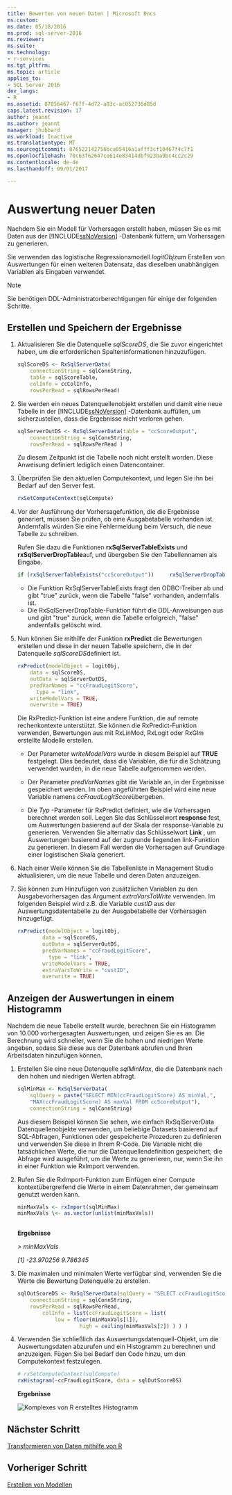 ```yaml
---
title: Bewerten von neuen Daten | Microsoft Docs
ms.custom: 
ms.date: 05/18/2016
ms.prod: sql-server-2016
ms.reviewer: 
ms.suite: 
ms.technology:
- r-services
ms.tgt_pltfrm: 
ms.topic: article
applies_to:
- SQL Server 2016
dev_langs:
- R
ms.assetid: 87056467-f67f-4d72-a83c-ac052736d85d
caps.latest.revision: 17
author: jeannt
ms.author: jeannt
manager: jhubbard
ms.workload: Inactive
ms.translationtype: MT
ms.sourcegitcommit: 876522142756bca05416a1afff3cf10467f4c7f1
ms.openlocfilehash: 70c63f62647ce614e83414dbf923ba9bc4cc2c29
ms.contentlocale: de-de
ms.lasthandoff: 09/01/2017

---
```

# <a name="score-new-data"></a>Auswertung neuer Daten

Nachdem Sie ein Modell für Vorhersagen erstellt haben, müssen Sie es mit Daten aus der [!INCLUDE[ssNoVersion](../../includes/ssnoversion-md.md)] -Datenbank füttern, um Vorhersagen zu generieren.

Sie verwenden das logistische Regressionsmodell *logitObj*zum Erstellen von Auswertungen für einen weiteren Datensatz, das dieselben unabhängigen Variablen als Eingaben verwendet.

> [!NOTE]
> Sie benötigen DDL-Administratorberechtigungen für einige der folgenden Schritte.

## <a name="generate-and-save-scores"></a>Erstellen und Speichern der Ergebnisse
  
1. Aktualisieren Sie die Datenquelle *sqlScoreDS*, die Sie zuvor eingerichtet haben, um die erforderlichen Spalteninformationen hinzuzufügen.
  
    ```R
    sqlScoreDS <- RxSqlServerData(
        connectionString = sqlConnString,
        table = sqlScoreTable,
        colInfo = ccColInfo,
        rowsPerRead = sqlRowsPerRead)
    ```
  
2. Sie werden ein neues Datenquellenobjekt erstellen und damit eine neue Tabelle in der [!INCLUDE[ssNoVersion](../../includes/ssnoversion-md.md)] -Datenbank auffüllen, um sicherzustellen, dass die Ergebnisse nicht verloren gehen.
  
    ```R
    sqlServerOutDS <- RxSqlServerData(table = "ccScoreOutput",
        connectionString = sqlConnString,
        rowsPerRead = sqlRowsPerRead )
    ```
     Zu diesem Zeitpunkt ist die Tabelle noch nicht erstellt worden. Diese Anweisung definiert lediglich einen Datencontainer.
     
3. Überprüfen Sie den aktuellen Computekontext, und legen Sie ihn bei Bedarf auf den Server fest.
  
    ```R
    rxSetComputeContext(sqlCompute)
    ```
  
4. Vor der Ausführung der Vorhersagefunktion, die die Ergebnisse generiert, müssen Sie prüfen, ob eine Ausgabetabelle vorhanden ist. Andernfalls würden Sie eine Fehlermeldung beim Versuch, die neue Tabelle zu schreiben.
  
    Rufen Sie dazu die Funktionen **rxSqlServerTableExists** und **rxSqlServerDropTable**auf, und übergeben Sie den Tabellennamen als Eingabe.
  
    ```R
    if (rxSqlServerTableExists("ccScoreOutput"))     rxSqlServerDropTable("ccScoreOutput")
    ```
  
    -  Die Funktion RxSqlServerTableExists fragt den ODBC-Treiber ab und gibt "true" zurück, wenn die Tabelle "false" vorhanden, andernfalls ist.
    -  Die RxSqlServerDropTable-Funktion führt die DDL-Anweisungen aus und gibt "true" zurück, wenn die Tabelle erfolgreich, "false" andernfalls gelöscht wird.
  
5. Nun können Sie mithilfe der Funktion **rxPredict** die Bewertungen erstellen und diese in der neuen Tabelle speichern, die in der Datenquelle *sqlScoreDS*definiert ist.
  
    ```R
    rxPredict(modelObject = logitObj,
        data = sqlScoreDS,
        outData = sqlServerOutDS,
        predVarNames = "ccFraudLogitScore",
          type = "link",
        writeModelVars = TRUE,
        overwrite = TRUE)
    ```
  
    Die RxPredict-Funktion ist eine andere Funktion, die auf remote rechenkontexte unterstützt. Sie können die RxPredict-Funktion verwenden, Bewertungen aus mit RxLinMod, RxLogit oder RxGlm erstellte Modelle erstellen.
  
    - Der Parameter *writeModelVars* wurde in diesem Beispiel auf **TRUE** festgelegt. Dies bedeutet, dass die Variablen, die für die Schätzung verwendet wurden, in die neue Tabelle aufgenommen werden.
  
    - Der Parameter *predVarNames* gibt die Variable an, in der Ergebnisse gespeichert werden. Im oben angeführten Beispiel wird eine neue Variable namens *ccFraudLogitScore*übergeben.
  
    - Die *Typ* -Parameter für RxPredict definiert, wie die Vorhersagen berechnet werden soll. Legen Sie das Schlüsselwort **response** fest, um Auswertungen basierend auf der Skala der response-Variable zu generieren. Verwenden Sie alternativ das Schlüsselwort **Link** , um Auswertungen basierend auf der zugrunde liegenden link-Funktion zu generieren. In diesem Fall werden die Vorhersagen auf Grundlage einer logistischen Skala generiert.

6. Nach einer Weile können Sie die Tabellenliste in Management Studio aktualisieren, um die neue Tabelle und deren Daten anzuzeigen.

7. Sie können zum Hinzufügen von zusätzlichen Variablen zu den Ausgabevorhersagen das Argument *extraVarsToWrite* verwenden.  Im folgenden Beispiel wird z.B. die Variable *custID* aus der Auswertungsdatentabelle zu der Ausgabetabelle der Vorhersagen hinzugefügt.
  
    ```R
    rxPredict(modelObject = logitObj,
            data = sqlScoreDS,
            outData = sqlServerOutDS,
            predVarNames = "ccFraudLogitScore",
              type = "link",
            writeModelVars = TRUE,
            extraVarsToWrite = "custID",
            overwrite = TRUE)
    ```

## <a name="display-scores-in-a-histogram"></a>Anzeigen der Auswertungen in einem Histogramm

Nachdem die neue Tabelle erstellt wurde, berechnen Sie ein Histogramm von 10.000 vorhergesagten Auswertungen, und zeigen Sie es an. Die Berechnung wird schneller, wenn Sie die hohen und niedrigen Werte angeben, sodass Sie diese aus der Datenbank abrufen und Ihren Arbeitsdaten hinzufügen können.

1. Erstellen Sie eine neue Datenquelle *sqlMinMax*, die die Datenbank nach den hohen und niedrigen Werten abfragt.
  
    ```R
    sqlMinMax <- RxSqlServerData(
        sqlQuery = paste("SELECT MIN(ccFraudLogitScore) AS minVal,",
        "MAX(ccFraudLogitScore) AS maxVal FROM ccScoreOutput"),
        connectionString = sqlConnString)
    ```

     Aus diesem Beispiel können Sie sehen, wie einfach RxSqlServerData Datenquellenobjekte verwenden, um beliebige Datasets basierend auf SQL-Abfragen, Funktionen oder gespeicherte Prozeduren zu definieren und verwenden Sie diese in Ihrem R-Code. Die Variable nicht die tatsächlichen Werte, die nur die Datenquellendefinition gespeichert; die Abfrage wird ausgeführt, um die Werte zu generieren, nur, wenn Sie ihn in einer Funktion wie RxImport verwenden.
      
2. Rufen Sie die RxImport-Funktion zum Einfügen einer Compute kontextübergreifend die Werte in einem Datenrahmen, der gemeinsam genutzt werden kann.
  
    ```R
    minMaxVals <- rxImport(sqlMinMax)
    minMaxVals \<- as.vector(unlist(minMaxVals))
  
    ```
     **Ergebnisse**
     
     *> minMaxVals*
     
     *[1] -23.970256   9.786345*
  
3. Die maximalen und minimalen Werte verfügbar sind, verwenden Sie die Werte die Bewertung Datenquelle zu erstellen.
  
    ```R
    sqlOutScoreDS <- RxSqlServerData(sqlQuery = "SELECT ccFraudLogitScore FROM ccScoreOutput",
        connectionString = sqlConnString,
        rowsPerRead = sqlRowsPerRead,
            colInfo = list(ccFraudLogitScore = list(
                low = floor(minMaxVals[1]),
                        high = ceiling(minMaxVals[2]) ) ) )
    ```

4. Verwenden Sie schließlich das Auswertungsdatenquell-Objekt, um die Auswertungsdaten abzurufen und ein Histogramm zu berechnen und anzuzeigen. Fügen Sie bei Bedarf den Code hinzu, um den Computekontext festzulegen.
  
    ```R
    # rxSetComputeContext(sqlCompute)
    rxHistogram(~ccFraudLogitScore, data = sqlOutScoreDS)
    ```
  
    **Ergebnisse**
  
    ![Komplexes von R erstelltes Histogramm](media/rsql-sue-complex-histogram.png "complex histogram created by R")
  
## <a name="next-step"></a>Nächster Schritt

[Transformieren von Daten mithilfe von R](../../advanced-analytics/tutorials/deepdive-transform-data-using-r.md)

## <a name="previous-step"></a>Vorheriger Schritt

[Erstellen von Modellen](../../advanced-analytics/tutorials/deepdive-create-models.md)



